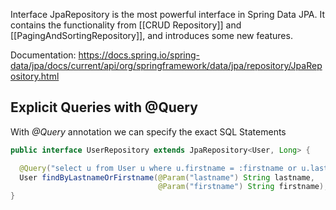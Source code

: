 Interface JpaRepository is the most powerful interface in Spring Data JPA.
It contains the functionality from [[CRUD Repository]] and [[PagingAndSortingRepository]], and introduces some new features.

Documentation: https://docs.spring.io/spring-data/jpa/docs/current/api/org/springframework/data/jpa/repository/JpaRepository.html

## Explicit Queries with @Query

With _@Query_ annotation we can specify the exact SQL Statements

```java
public interface UserRepository extends JpaRepository<User, Long> {

  @Query("select u from User u where u.firstname = :firstname or u.lastname = :lastname")
  User findByLastnameOrFirstname(@Param("lastname") String lastname,
                                 @Param("firstname") String firstname);
}
```